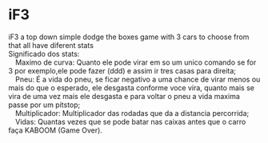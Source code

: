 # iF3
iF3 a top down simple dodge the boxes game with 3 cars to choose from that all have diferent stats\
Significado dos stats:\
&emsp;Maximo de curva: Quanto ele pode virar em so um unico comando se for 3 por exemplo,ele pode fazer (ddd) e assim ir tres casas para direita;\
&emsp;Pneu: É a vida do pneu, se ficar negativo a uma chance de virar menos ou mais do que o esperado, ele desgasta conforme voce vira, quanto mais se vira de uma vez mais ele desgasta e para voltar o pneu a vida maxima passe por um pitstop;\
&emsp;Multiplicador: Multiplicador das rodadas que da a distancia percorrida;\
&emsp;Vidas: Quantas vezes que se pode batar nas caixas antes que o carro faça KABOOM (Game Over).
